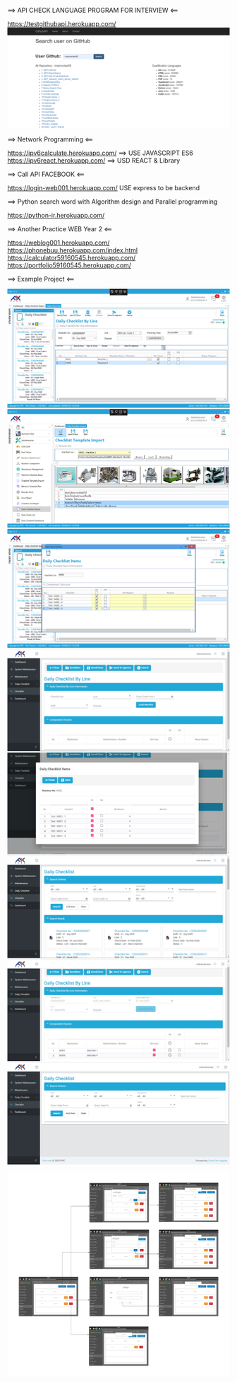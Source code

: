 ==> API CHECK LANGUAGE PROGRAM FOR INTERVIEW <==

https://testgithubapi.herokuapp.com/
![Image of Program Flex1](https://github.com/chainrocker55/LINK-PROJECT/blob/master/Interface%20Flex/GIT_API.PNG)

==> Network Programming <==

https://ipv6calculate.herokuapp.com/ ==> USE JAVASCRIPT ES6
https://ipv6react.herokuapp.com/ ==> USD REACT & Library


==> Call API FACEBOOK <==

https://login-web001.herokuapp.com/ USE express to be backend


==> Python search word with Algorithm design and Parallel programming 

https://python-ir.herokuapp.com/


==> Another Practice WEB Year 2 <==

https://weblog001.herokuapp.com/
https://phonebuu.herokuapp.com/index.html
https://calculator59160545.herokuapp.com/
https://portfolio59160545.herokuapp.com/

==> Example Project <==

![Image of Program Flex1](https://github.com/chainrocker55/LINK-PROJECT/blob/master/Interface%20Flex/Checklist%20By%20Line.PNG)
![Image of Program Flex2](https://github.com/chainrocker55/LINK-PROJECT/blob/master/Interface%20Flex/Checklist%20Import_winform.PNG)
![Image of Program Flex3](https://github.com/chainrocker55/LINK-PROJECT/blob/master/Interface%20Flex/Checlist%20Item_Win.PNG)
![Image of Program Flex4](https://github.com/chainrocker55/LINK-PROJECT/blob/master/Interface%20Flex/OnAddChecklist.PNG)
![Image of Program Flex5](https://github.com/chainrocker55/LINK-PROJECT/blob/master/Interface%20Flex/OnDoubleClickRow.PNG)
![Image of Program Flex6](https://github.com/chainrocker55/LINK-PROJECT/blob/master/Interface%20Flex/OnSearch.PNG)
![Image of Program Flex7](https://github.com/chainrocker55/LINK-PROJECT/blob/master/Interface%20Flex/OnSelectChecklist.PNG)
![Image of Program Flex8](https://github.com/chainrocker55/LINK-PROJECT/blob/master/Interface%20Flex/SearchCriteria.PNG)

![Image of Program Examinete](https://github.com/chainrocker55/LINK-PROJECT/blob/master/Interface%20Flex/bLPilVWH._kw.png)
